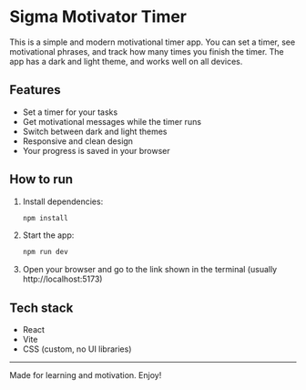 # Sigma Motivator Timer

This is a simple and modern motivational timer app. You can set a timer, see motivational phrases, and track how many times you finish the timer. The app has a dark and light theme, and works well on all devices.

## Features
- Set a timer for your tasks
- Get motivational messages while the timer runs
- Switch between dark and light themes
- Responsive and clean design
- Your progress is saved in your browser

## How to run

1. Install dependencies:
   ```bash
   npm install
   ```
2. Start the app:
   ```bash
   npm run dev
   ```
3. Open your browser and go to the link shown in the terminal (usually http://localhost:5173)

## Tech stack
- React
- Vite
- CSS (custom, no UI libraries)

---

Made for learning and motivation. Enjoy!
